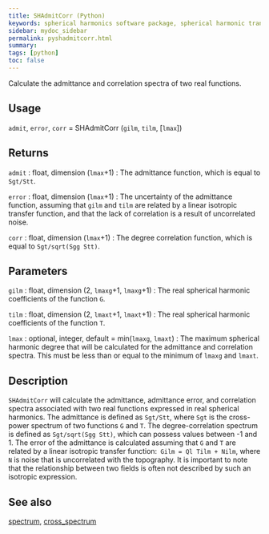 ```yaml
---
title: SHAdmitCorr (Python)
keywords: spherical harmonics software package, spherical harmonic transform, legendre functions, multitaper spectral analysis, fortran, Python, gravity, magnetic field
sidebar: mydoc_sidebar
permalink: pyshadmitcorr.html
summary:
tags: [python]
toc: false
---
```


Calculate the admittance and correlation spectra of two real functions.

## Usage

`admit`, `error`, `corr` = SHAdmitCorr (`gilm`, `tilm`, [`lmax`])

## Returns

`admit` : float, dimension (`lmax`+1)
:   The admittance function, which is equal to `Sgt/Stt`.

`error` : float, dimension (`lmax`+1)
:   The uncertainty of the admittance function, assuming that `gilm` and `tilm` are related by a linear isotropic transfer function, and that the lack of correlation is a result of uncorrelated noise.

`corr` : float, dimension (`lmax`+1)
:   The degree correlation function, which is equal to `Sgt/sqrt(Sgg Stt)`.

## Parameters

`gilm` : float, dimension (2, `lmaxg`+1, `lmaxg`+1)
:   The real spherical harmonic coefficients of the function `G`.

`tilm` : float, dimension (2, `lmaxt`+1, `lmaxt`+1)
:   The real spherical harmonic coefficients of the function `T`.

`lmax` : optional, integer, default = min(`lmaxg`, `lmaxt`)
:   The maximum spherical harmonic degree that will be calculated for the admittance and correlation spectra. This must be less than or equal to the minimum of `lmaxg` and `lmaxt`.

## Description

`SHAdmitCorr` will calculate the admittance, admittance error, and correlation spectra associated with two real functions expressed in real spherical harmonics. The admittance is defined as `Sgt/Stt`, where `Sgt` is the cross-power spectrum of two functions `G` and `T`. The degree-correlation spectrum is defined as `Sgt/sqrt(Sgg Stt)`, which can possess values between -1 and 1. The error of the admittance is calculated assuming that `G` and `T` are related by a linear isotropic transfer function:` Gilm = Ql Tilm + Nilm`, where `N` is noise that is uncorrelated with the topography. It is important to note that the relationship between two fields is often not described by such an isotropic expression.

## See also

[spectrum](spectrum.html), [cross_spectrum](cross_spectrum.html)
